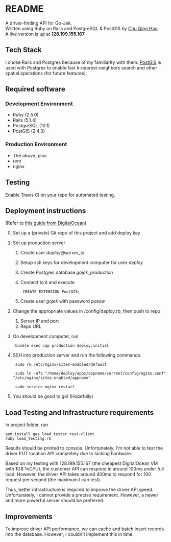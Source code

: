 # README

A driver-finding API for Go-Jek.  
Written using Ruby on Rails and PostgreSQL & PostGIS by [Chu Qing Hao](http://qinghao1.com).  
A live version is up at **128.199.155.167**

## Tech Stack
I chose Rails and Postgres because of my familiarity with them.
[PostGIS](http://postgis.net) is used with Postgres to enable fast
k-nearest-neighbors search and other spatial operations (for future features).

## Required software
### Development Environment
- Ruby (2.5.0)
- Rails (5.1.4)
- PostgreSQL (10.1)
- PostGIS (2.4.3)

### Production Environment
- The above, plus
- rvm
- nginx

## Testing
Enable Travis CI on your repo for automated testing.

## Deployment instructions
(Refer to [this guide from DigitalOcean](https://www.digitalocean.com/community/tutorials/deploying-a-rails-app-on-ubuntu-14-04-with-capistrano-nginx-and-puma))

0. Set up a (private) Git repo of this project and add deploy key
1. Set up production server
    1. Create user *deploy@server_ip*
    2. Setup ssh keys for development computer for user *deploy* 
    3. Create Postgres database *gojek_production*
    4. Connect to it and execute 

            CREATE EXTENSION PostGIS;

    5. Create user *gojek* with password *passw*
2. Change the appropriate values in /config/deploy.rb, then push to repo
    1. Server IP and port
    2. Repo URL
3. On development computer, run

        bundle exec cap production deploy:initial

4. SSH into production server and run the following commands:  

        sudo rm /etc/nginx/sites-enabled/default

        sudo ln -nfs "/home/deploy/apps/appname/current/config/nginx.conf" "/etc/nginx/sites-enabled/appname"

        sudo service nginx restart

5. You should be good to go! (Hopefully)

## Load Testing and Infrastructure requirements
In project folder, run

    gem install gas_load_tester rest-client
    ruby load_testing.rb
Results should be printed to console. Unfortunately, I'm not able to test the driver PUT location API completely due to lacking hardware.

Based on my testing with 128.199.155.167 (the cheapest DigitalOcean VM with 1GB 1vCPU), the customer API can respond in around 100ms under full load. However, the driver API takes around 400ms to respond for 100 request per second (the maximum I can test).

Thus, better infrastructure is required to improve the driver API speed. Unfortunately, I cannot provide a precise requirement. However, a newer and more powerful server should be preferred.

## Improvements
To improve driver API performance, we can cache and batch insert records into the database. However, I couldn't implement this in time.